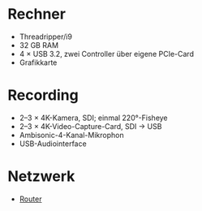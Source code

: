 # Rechner

- Threadripper/i9
- 32 GB RAM
- 4 × USB 3.2, zwei Controller über eigene PCIe-Card
- Grafikkarte


# Recording

- 2–3 × 4K-Kamera, SDI; einmal 220°-Fisheye
- 2–3 × 4K-Video-Capture-Card, SDI → USB
- Ambisonic-4-Kanal-Mikrophon
- USB-Audiointerface


# Netzwerk

- [Router](https://www.linksys.com/at/p/P-WRT3200ACM/)

